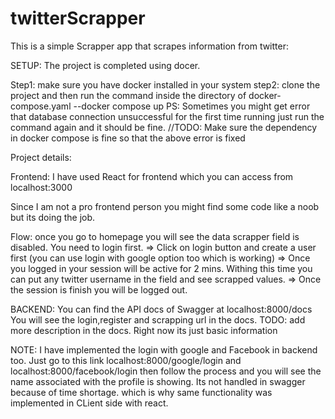 # twitterScrapper

This is a simple Scrapper app that scrapes information from twitter:

SETUP: The project is completed using docer. 

Step1: make sure you have docker installed in your system
step2: clone the project and then run the command inside the directory of docker-compose.yaml 
--docker compose up
PS: Sometimes you might get error that database connection unsuccessful for the first time running just run the command again and it should be fine.
//TODO: Make sure the dependency in docker compose is fine so that the above error is fixed

Project details:

Frontend: I have used React for frontend which you can access from localhost:3000

Since I am not a pro frontend person you might find some code like a noob but its doing the job. 

Flow: once you go to homepage you will see the data scrapper field is disabled. You need to login first.
=> Click on login button and create a user first (you can use login with google option too which is working)
=> Once you logged in your session will be active for 2 mins. Withing this time you can put any twitter username in the field and see scrapped values.
=> Once the session is finish you will be logged out.


BACKEND: You can find the API docs of Swagger at localhost:8000/docs
You will see the login,register and scrapping url in the docs.
TODO: add more description in the docs. Right now its just basic information

NOTE: I have implemented the login with google and Facebook in backend too. Just go to this link localhost:8000/google/login and localhost:8000/facebook/login
then follow the process and you will see the name associated with the profile is showing. Its not handled in swagger because of time shortage. which is why same
functionality was implemented in CLient side with react.

